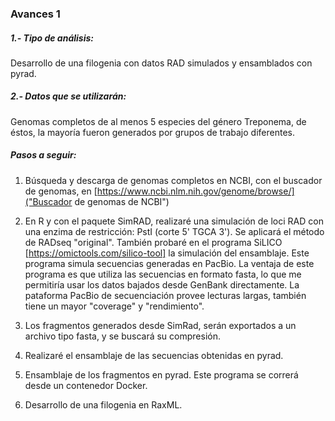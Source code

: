 ### Avances 1

##### 1.- Tipo de análisis:

Desarrollo de una filogenia con datos RAD simulados y ensamblados con pyrad.

##### 2.- Datos que se utilizarán:

Genomas completos de al menos 5 especies del género Treponema, de éstos, la mayoría fueron generados por grupos de trabajo diferentes.

##### Pasos a seguir:

1. Búsqueda y descarga de genomas completos en NCBI, con el buscador de genomas, en [https://www.ncbi.nlm.nih.gov/genome/browse/]("Buscador de genomas de NCBI")

2. En R y con el paquete SimRAD, realizaré una simulación de loci RAD con una enzima de restricción: PstI (corte 5' TGCA 3'). Se aplicará  el método de RADseq "original".
 También probaré en el programa SiLICO [https://omictools.com/silico-tool] la simulación del ensamblaje. Este programa simula secuencias    generadas en PacBio. La ventaja de este programa es que utiliza las secuencias en formato fasta, lo que me permitiría usar los datos bajados desde GenBank directamente. La pataforma PacBio de secuenciación provee lecturas largas, también tiene un mayor "coverage" y "rendimiento". 

3. Los fragmentos generados desde SimRad, serán exportados a un archivo tipo fasta, y se buscará su compresión.

4. Realizaré el ensamblaje de las secuencias obtenidas en pyrad. 

5. Ensamblaje de los fragmentos en pyrad. Este programa se correrá desde un contenedor Docker.

6. Desarrollo de una filogenia en RaxML. 
